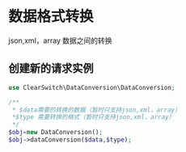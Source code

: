 # 数据格式转换
json,xml，array 数据之间的转换

## 创建新的请求实例
```php
use ClearSwitch\DataConversion\DataConversion;

/**
 * $data需要的转换的数据（暂时只支持json,xml，array）
 *$type 需要转换的格式（暂时只支持json,xml，array）
 */
$obj=new DataConversion();
$obj->dataConversion($data,$type);
```
